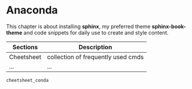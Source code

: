 # Anaconda

This chapter is about installing **sphinx**, my preferred theme **sphinx-book-theme** and code snippets for daily use to create and style content.


| Sections   | Description                        |
|------------|------------------------------------|
| Cheetsheet | collection of frequently used cmds |
| ...        | ...                                |


```{toctree}
cheetsheet_conda
```
